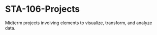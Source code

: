 # STA-106-Projects

Midterm projects involving elements to visualize, transform, and analyze data. 
